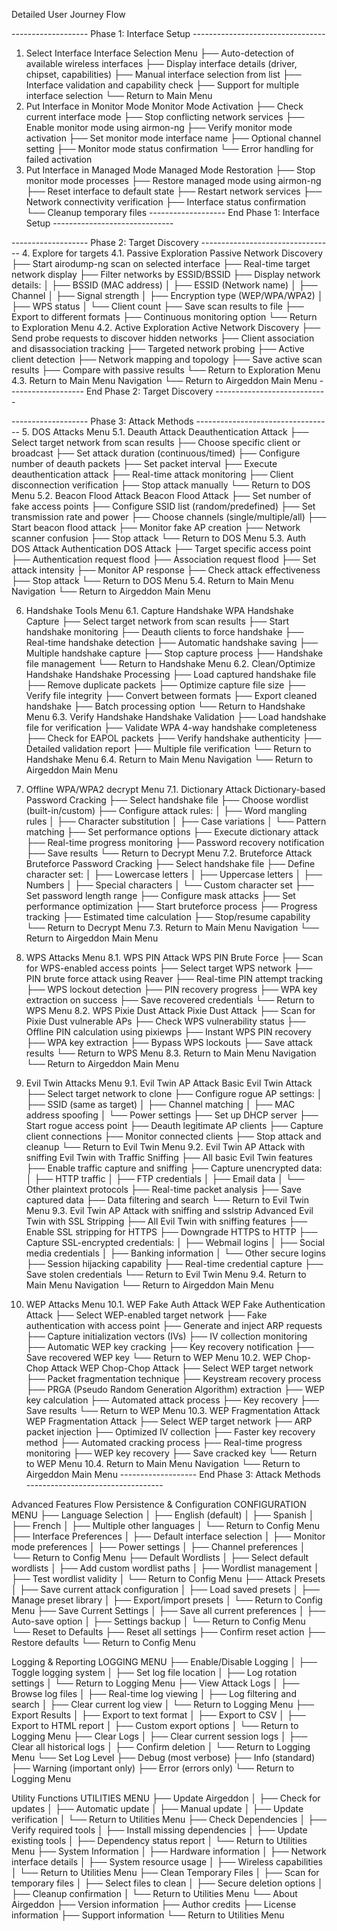 Detailed User Journey Flow

-------------------  Phase 1: Interface Setup  ---------------------------------
1. Select Interface
Interface Selection Menu
├── Auto-detection of available wireless interfaces
├── Display interface details (driver, chipset, capabilities)
├── Manual interface selection from list
├── Interface validation and capability check
├── Support for multiple interface selection
└── Return to Main Menu
2. Put Interface in Monitor Mode
Monitor Mode Activation
├── Check current interface mode
├── Stop conflicting network services
├── Enable monitor mode using airmon-ng
├── Verify monitor mode activation
├── Set monitor mode interface name
├── Optional channel setting
├── Monitor mode status confirmation
└── Error handling for failed activation
3. Put Interface in Managed Mode
Managed Mode Restoration
├── Stop monitor mode processes
├── Restore managed mode using airmon-ng
├── Reset interface to default state
├── Restart network services
├── Network connectivity verification
├── Interface status confirmation
└── Cleanup temporary files
-------------------  End Phase 1: Interface Setup  ------------------------------

-------------------  Phase 2: Target Discovery  ---------------------------------
4. Explore for targets
4.1. Passive Exploration
Passive Network Discovery
├── Start airodump-ng scan on selected interface
├── Real-time target network display
├── Filter networks by ESSID/BSSID
├── Display network details:
│   ├── BSSID (MAC address)
│   ├── ESSID (Network name)
│   ├── Channel
│   ├── Signal strength
│   ├── Encryption type (WEP/WPA/WPA2)
│   ├── WPS status
│   └── Client count
├── Save scan results to file
├── Export to different formats
├── Continuous monitoring option
└── Return to Exploration Menu
4.2. Active Exploration
Active Network Discovery
├── Send probe requests to discover hidden networks
├── Client association and disassociation tracking
├── Targeted network probing
├── Active client detection
├── Network mapping and topology
├── Save active scan results
├── Compare with passive results
└── Return to Exploration Menu
4.3. Return to Main Menu
Navigation
└── Return to Airgeddon Main Menu
-------------------  End Phase 2: Target Discovery  ----------------------------

-------------------  Phase 3: Attack Methods  ----------------------------------
5. DOS Attacks Menu
5.1. Deauth Attack
Deauthentication Attack
├── Select target network from scan results
├── Choose specific client or broadcast
├── Set attack duration (continuous/timed)
├── Configure number of deauth packets
├── Set packet interval
├── Execute deauthentication attack
├── Real-time attack monitoring
├── Client disconnection verification
├── Stop attack manually
└── Return to DOS Menu
5.2. Beacon Flood Attack
Beacon Flood Attack
├── Set number of fake access points
├── Configure SSID list (random/predefined)
├── Set transmission rate and power
├── Choose channels (single/multiple/all)
├── Start beacon flood attack
├── Monitor fake AP creation
├── Network scanner confusion
├── Stop attack
└── Return to DOS Menu
5.3. Auth DOS Attack
Authentication DOS Attack
├── Target specific access point
├── Authentication request flood
├── Association request flood
├── Set attack intensity
├── Monitor AP response
├── Check attack effectiveness
├── Stop attack
└── Return to DOS Menu
5.4. Return to Main Menu
Navigation
└── Return to Airgeddon Main Menu

6. Handshake Tools Menu
6.1. Capture Handshake
WPA Handshake Capture
├── Select target network from scan results
├── Start handshake monitoring
├── Deauth clients to force handshake
├── Real-time handshake detection
├── Automatic handshake saving
├── Multiple handshake capture
├── Stop capture process
├── Handshake file management
└── Return to Handshake Menu
6.2. Clean/Optimize Handshake
Handshake Processing
├── Load captured handshake file
├── Remove duplicate packets
├── Optimize capture file size
├── Verify file integrity
├── Convert between formats
├── Export cleaned handshake
├── Batch processing option
└── Return to Handshake Menu
6.3. Verify Handshake
Handshake Validation
├── Load handshake file for verification
├── Validate WPA 4-way handshake completeness
├── Check for EAPOL packets
├── Verify handshake authenticity
├── Detailed validation report
├── Multiple file verification
└── Return to Handshake Menu
6.4. Return to Main Menu
Navigation
└── Return to Airgeddon Main Menu

7. Offline WPA/WPA2 decrypt Menu
7.1. Dictionary Attack
Dictionary-based Password Cracking
├── Select handshake file
├── Choose wordlist (built-in/custom)
├── Configure attack rules:
│   ├── Word mangling rules
│   ├── Character substitution
│   ├── Case variations
│   └── Pattern matching
├── Set performance options
├── Execute dictionary attack
├── Real-time progress monitoring
├── Password recovery notification
├── Save results
└── Return to Decrypt Menu
7.2. Bruteforce Attack
Bruteforce Password Cracking
├── Select handshake file
├── Define character set:
│   ├── Lowercase letters
│   ├── Uppercase letters
│   ├── Numbers
│   ├── Special characters
│   └── Custom character set
├── Set password length range
├── Configure mask attacks
├── Set performance optimization
├── Start bruteforce process
├── Progress tracking
├── Estimated time calculation
├── Stop/resume capability
└── Return to Decrypt Menu
7.3. Return to Main Menu
Navigation
└── Return to Airgeddon Main Menu

8. WPS Attacks Menu
8.1. WPS PIN Attack
WPS PIN Brute Force
├── Scan for WPS-enabled access points
├── Select target WPS network
├── PIN brute force attack using Reaver
├── Real-time PIN attempt tracking
├── WPS lockout detection
├── PIN recovery progress
├── WPA key extraction on success
├── Save recovered credentials
└── Return to WPS Menu
8.2. WPS Pixie Dust Attack
Pixie Dust Attack
├── Scan for Pixie Dust vulnerable APs
├── Check WPS vulnerability status
├── Offline PIN calculation using pixiewps
├── Instant WPS PIN recovery
├── WPA key extraction
├── Bypass WPS lockouts
├── Save attack results
└── Return to WPS Menu
8.3. Return to Main Menu
Navigation
└── Return to Airgeddon Main Menu

9. Evil Twin Attacks Menu
9.1. Evil Twin AP Attack
Basic Evil Twin Attack
├── Select target network to clone
├── Configure rogue AP settings:
│   ├── SSID (same as target)
│   ├── Channel matching
│   ├── MAC address spoofing
│   └── Power settings
├── Set up DHCP server
├── Start rogue access point
├── Deauth legitimate AP clients
├── Capture client connections
├── Monitor connected clients
├── Stop attack and cleanup
└── Return to Evil Twin Menu
9.2. Evil Twin AP Attack with sniffing
Evil Twin with Traffic Sniffing
├── All basic Evil Twin features
├── Enable traffic capture and sniffing
├── Capture unencrypted data:
│   ├── HTTP traffic
│   ├── FTP credentials
│   ├── Email data
│   └── Other plaintext protocols
├── Real-time packet analysis
├── Save captured data
├── Data filtering and search
└── Return to Evil Twin Menu
9.3. Evil Twin AP Attack with sniffing and sslstrip
Advanced Evil Twin with SSL Stripping
├── All Evil Twin with sniffing features
├── Enable SSL stripping for HTTPS
├── Downgrade HTTPS to HTTP
├── Capture SSL-encrypted credentials:
│   ├── Webmail logins
│   ├── Social media credentials
│   ├── Banking information
│   └── Other secure logins
├── Session hijacking capability
├── Real-time credential capture
├── Save stolen credentials
└── Return to Evil Twin Menu
9.4. Return to Main Menu
Navigation
└── Return to Airgeddon Main Menu

10. WEP Attacks Menu
10.1. WEP Fake Auth Attack
WEP Fake Authentication Attack
├── Select WEP-enabled target network
├── Fake authentication with access point
├── Generate and inject ARP requests
├── Capture initialization vectors (IVs)
├── IV collection monitoring
├── Automatic WEP key cracking
├── Key recovery notification
├── Save recovered WEP key
└── Return to WEP Menu
10.2. WEP Chop-Chop Attack
WEP Chop-Chop Attack
├── Select WEP target network
├── Packet fragmentation technique
├── Keystream recovery process
├── PRGA (Pseudo Random Generation Algorithm) extraction
├── WEP key calculation
├── Automated attack process
├── Key recovery
├── Save results
└── Return to WEP Menu
10.3. WEP Fragmentation Attack
WEP Fragmentation Attack
├── Select WEP target network
├── ARP packet injection
├── Optimized IV collection
├── Faster key recovery method
├── Automated cracking process
├── Real-time progress monitoring
├── WEP key recovery
├── Save cracked key
└── Return to WEP Menu
10.4. Return to Main Menu
Navigation
└── Return to Airgeddon Main Menu
-------------------  End Phase 3: Attack Methods  ----------------------------------

Advanced Features Flow
Persistence & Configuration
CONFIGURATION MENU
├── Language Selection
│   ├── English (default)
│   ├── Spanish
│   ├── French
│   ├── Multiple other languages
│   └── Return to Config Menu
├── Interface Preferences
│   ├── Default interface selection
│   ├── Monitor mode preferences
│   ├── Power settings
│   ├── Channel preferences
│   └── Return to Config Menu
├── Default Wordlists
│   ├── Select default wordlists
│   ├── Add custom wordlist paths
│   ├── Wordlist management
│   ├── Test wordlist validity
│   └── Return to Config Menu
├── Attack Presets
│   ├── Save current attack configuration
│   ├── Load saved presets
│   ├── Manage preset library
│   ├── Export/import presets
│   └── Return to Config Menu
├── Save Current Settings
│   ├── Save all current preferences
│   ├── Auto-save option
│   ├── Settings backup
│   └── Return to Config Menu
└── Reset to Defaults
    ├── Reset all settings
    ├── Confirm reset action
    ├── Restore defaults
    └── Return to Config Menu

Logging & Reporting
LOGGING MENU
├── Enable/Disable Logging
│   ├── Toggle logging system
│   ├── Set log file location
│   ├── Log rotation settings
│   └── Return to Logging Menu
├── View Attack Logs
│   ├── Browse log files
│   ├── Real-time log viewing
│   ├── Log filtering and search
│   ├── Clear current log view
│   └── Return to Logging Menu
├── Export Results
│   ├── Export to text format
│   ├── Export to CSV
│   ├── Export to HTML report
│   ├── Custom export options
│   └── Return to Logging Menu
├── Clear Logs
│   ├── Clear current session logs
│   ├── Clear all historical logs
│   ├── Confirm deletion
│   └── Return to Logging Menu
└── Set Log Level
    ├── Debug (most verbose)
    ├── Info (standard)
    ├── Warning (important only)
    ├── Error (errors only)
    └── Return to Logging Menu

Utility Functions
UTILITIES MENU
├── Update Airgeddon
│   ├── Check for updates
│   ├── Automatic update
│   ├── Manual update
│   ├── Update verification
│   └── Return to Utilities Menu
├── Check Dependencies
│   ├── Verify required tools
│   ├── Install missing dependencies
│   ├── Update existing tools
│   ├── Dependency status report
│   └── Return to Utilities Menu
├── System Information
│   ├── Hardware information
│   ├── Network interface details
│   ├── System resource usage
│   ├── Wireless capabilities
│   └── Return to Utilities Menu
├── Clean Temporary Files
│   ├── Scan for temporary files
│   ├── Select files to clean
│   ├── Secure deletion options
│   ├── Cleanup confirmation
│   └── Return to Utilities Menu
└── About Airgeddon
    ├── Version information
    ├── Author credits
    ├── License information
    ├── Support information
    └── Return to Utilities Menu